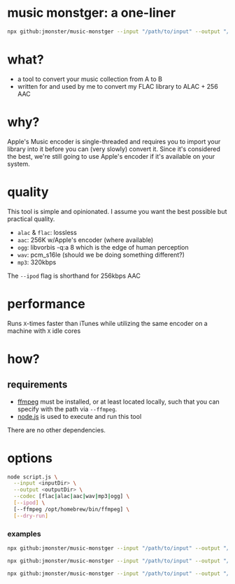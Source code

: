 # music monstger: a one-liner

```sh
npx github:jmonster/music-monstger --input "/path/to/input" --output "/path/to/output" --ipod
```

# what?

- a tool to convert your music collection from A to B
- written for and used by me to convert my FLAC library to ALAC + 256 AAC

# why?

Apple's Music encoder is single-threaded and requires you to import your library into it before you can (very slowly) convert it.
Since it's considered the best, we're still going to use Apple's encoder if it's available on your system.

# quality

This tool is simple and opinionated. I assume you want the best possible but practical quality.

- `alac` & `flac`: lossless
- `aac`: 256K w/Apple's encoder (where available)
- `ogg`: libvorbis -q:a 8 which is the edge of human perception
- `wav`: pcm_s16le (should we be doing something different?)
- `mp3`: 320kbps

The `--ipod` flag is shorthand for 256kbps AAC

# performance

Runs `X`-times faster than iTunes while utilizing the same encoder on a machine with `X` idle cores

# how?

## requirements

- [ffmpeg](https://ffmpeg.org) must be installed, or at least located locally, such that you can specify with the path via `--ffmpeg`.
- [node.js](https://nodejs.org) is used to execute and run this tool

There are no other dependencies.

# options

```sh
node script.js \
  --input <inputDir> \
  --output <outputDir> \
  --codec [flac|alac|aac|wav|mp3|ogg] \
  [--ipod] \
  [--ffmpeg /opt/homebrew/bin/ffmpeg] \
  [--dry-run]
```

### examples

```sh
npx github:jmonster/music-monstger --input "/path/to/input" --output "/path/to/output" --ipod
```

```sh
npx github:jmonster/music-monstger --input "/path/to/input" --output "/path/to/output" --codec alac
```

```sh
npx github:jmonster/music-monstger --input "/path/to/input" --output "/path/to/output" --ipod --ffmpeg "/opt/homebrew/bin/ffmpeg"
```
